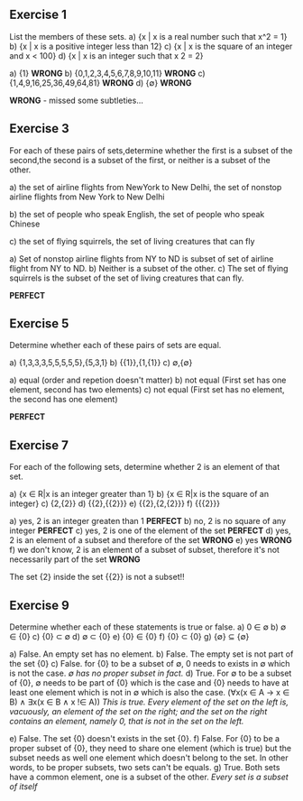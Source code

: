 ## Exercise 1

List the members of these sets.
   a) {x | x is a real number such that x^2 = 1}
   b) {x | x is a positive integer less than 12}
   c) {x | x is the square of an integer and x < 100}
   d) {x | x is an integer such that x 2 = 2}

a) {1} **WRONG**
b) {0,1,2,3,4,5,6,7,8,9,10,11} **WRONG**
c) {1,4,9,16,25,36,49,64,81} **WRONG**
d) {∅} **WRONG**

**WRONG** - missed some subtleties...

## Exercise 3

For each of these pairs of sets,determine whether the first
is a subset of the second,the second is a subset of the first,
or neither is a subset of the other.


a) the set of airline flights from NewYork to New Delhi,
the set of nonstop airline flights from New York to
New Delhi

b) the set of people who speak English, the set of people
who speak Chinese

c) the set of flying squirrels, the set of living creatures
that can fly

a) Set of nonstop airline flights from NY to ND is subset of set of airline flight from NY to ND.
b) Neither is a subset of the other.
c) The set of flying squirrels is the subset of the set of living creatures that can fly.

**PERFECT**

## Exercise 5

Determine whether each of these pairs of sets are equal.

a) {1,3,3,3,5,5,5,5,5},{5,3,1}
b) {{1}},{1,{1}} 
c) ∅,{∅}

a) equal (order and repetion doesn't matter)
b) not equal (First set has one element, second has two elements)
c) not equal (First set has no element, the second has one element)

**PERFECT**

## Exercise 7

For each of the following sets, determine whether 2 is an
element of that set.

a) {x ∈ R|x is an integer greater than 1}
b) {x ∈ R|x is the square of an integer}
c) {2,{2}} 
d) {{2},{{2}}}
e) {{2},{2,{2}}} 
f) {{{2}}}

a) yes, 2 is an integer greaten than 1 **PERFECT**
b) no, 2 is no square of any integer **PERFECT**
c) yes, 2 is one of the element of the set **PERFECT**
d) yes, 2 is an element of a subset and therefore of the set **WRONG**
e) yes **WRONG**
f) we don't know, 2 is an element of a subset of subset, therefore it's not necessarily part of the set **WRONG**

The set {2} inside the set {{2}} is not a subset!!

## Exercise 9

Determine whether each of these statements is true or
false.
a) 0 ∈ ∅ 
b) ∅ ∈ {0}
c) {0} ⊂ ∅ 
d) ∅ ⊂ {0}
e) {0} ∈ {0} 
f) {0} ⊂ {0}
g) {∅} ⊆ {∅}

a) False. An empty set has no element.
b) False. The empty set is not part of the set {0}
c) False. for {0} to be a subset of ∅, 0 needs to exists in ∅ which is not the case. 
*∅ has no proper subset in fact.*
d) True. For ∅ to be a subset of {0}, ∅ needs to be part of {0} which is the case and {0} needs to have at least one element which is not in  ∅ which is also the case. (∀x(x ∈ A → x ∈ B) ∧ ∃x(x ∈ B ∧ x !∈ A))
*This is true. Every element of the set on the left is, vacuously, an element of the set on the right; and the
set on the right contains an element, namely 0, that is not in the set on the left.*

e) False. The set {0} doesn't exists in the set {0}.
f) False. For {0} to be a proper subset of {0}, they need to share one element (which is true) but the subset needs as well one element which doesn't belong to the set.
In other words, to be proper subsets, two sets can't be equals.
g) True. Both sets have a common element, one is a subset of the other.
*Every set is a subset of itself*
